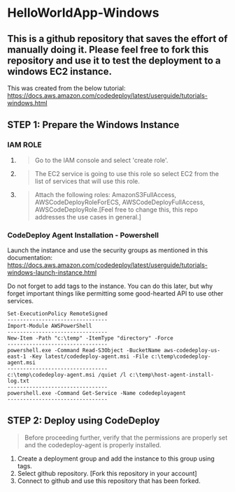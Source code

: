 # HelloWorldApp-Windows

## This is a github repository that saves the effort of manually doing it. Please feel free to fork this repository and use it to test the deployment to a windows EC2 instance.

This was created from the below tutorial:
    https://docs.aws.amazon.com/codedeploy/latest/userguide/tutorials-windows.html
    

## STEP 1:   Prepare the Windows Instance

   
   ### IAM ROLE
   1. > Go to the IAM console and select 'create role'.
   
   2. > The EC2 service is going to use this role so select EC2 from the list of services that will use this role.
   
   3. > Attach the following roles:  AmazonS3FullAccess, AWSCodeDeployRoleForECS, AWSCodeDeployFullAccess, AWSCodeDeployRole.[Feel free to change this, this repo addresses the use cases in general.]
      
   
   
   ### CodeDeploy Agent Installation - Powershell
   Launch the instance and use the security groups as mentioned in this documentation:
       https://docs.aws.amazon.com/codedeploy/latest/userguide/tutorials-windows-launch-instance.html
   
   Do not forget to add tags to the instance. You can do this later, but why forget important things like permitting some good-hearted API to use other services.
   
    Set-ExecutionPolicy RemoteSigned
    --------------------------------
    Import-Module AWSPowerShell
    --------------------------------
    New-Item -Path "c:\temp" -ItemType "directory" -Force
    --------------------------------
    powershell.exe -Command Read-S3Object -BucketName aws-codedeploy-us-east-1 -Key latest/codedeploy-agent.msi -File c:\temp\codedeploy-agent.msi
    --------------------------------
    c:\temp\codedeploy-agent.msi /quiet /l c:\temp\host-agent-install-log.txt
    --------------------------------
    powershell.exe -Command Get-Service -Name codedeployagent
    --------------------------------


## STEP 2:     Deploy using CodeDeploy

   > Before proceeding further, verify that the permissions are properly set and the codedeploy-agent is properly installed.  
   
   1. Create a deployment group and add the instance to this group using tags.
   2. Select github repository. [Fork this repository in your account]
   3. Connect to github and use this repository that has been forked.
